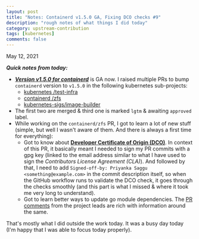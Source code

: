 ```yaml
---
layout: post
title: "Notes: Containerd v1.5.0 GA, Fixing DCO checks #9"
description: "rough notes of what things I did today"
category: upstream-contribution
tags: [kubernetes]
comments: false
---
```


May 12, 2021

***Quick notes from today:***

- ***[Version v1.5.0 for containerd](https://github.com/containerd/containerd/releases/tag/v1.5.0)*** is GA now. I raised multiple PRs to bump `containerd` version to `v1.5.0` in the following kubernetes sub-projects:
    -  [kubernetes /test-infra](https://github.com/kubernetes/test-infra/pull/22157)
    -  [containerd /zfs](https://github.com/containerd/zfs/pull/47)
    -  [kubernetes-sigs/image-builder](https://github.com/kubernetes-sigs/image-builder/pull/606)      
- The first two are merged & third one is marked `lgtm` & awaiting `approved` label.
- While working on the `containerd/zfs` PR, I got to learn a lot of new stuff (simple, but well I wasn't aware of them. And there is always a first time for everything):
    - Got to know about **[Developer Certificate of Origin (DCO)](https://en.wikipedia.org/wiki/Developer_Certificate_of_Origin)**. In context of this PR, it basically meant I needed to sign my PR commits with a gpg key (linked to the email address similar to what I have used to sign the *Contributors License Agreement (CLA)*). And followed by that, I need to add `Signed-off-by: Priyanka Saggu <something@example.com>` in the commit description itself, so when the GitHub workflow runs to validate the DCO check, it goes through the checks smoothly (and this part is what I missed & where it took me very long to understand).
    - Got to learn better ways to update go module dependencies. The [PR comments](https://github.com/containerd/zfs/pull/47) from the project leads are rich with information around the same.

That's mostly what I did outside the work today. It was a busy day today (I'm happy that I was able to focus today properly).

